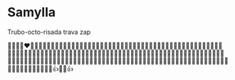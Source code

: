 # Samylla
Trubo-octo-risada 
trava zap 

🎀🥰🥰💐❤️🤦🏽‍♀️🤞🏻🤦🏽‍♀️💐🤦🏽‍♀️💐😹👀🥹😻💅🏻💅🏻💅🏻😤🫶😃🫶😁🫶😂🤞🏻😂🤞🏻😂🥰😂😊🤦🏽‍♀️😊🤦🏽‍♀️😊🤦🏽‍♀️🥰🤦🏽‍♀️🥰🤦🏽‍♀️🤦🏽‍♀️🫶🤦🏽‍♀️🫶😹🫶🤦🏽‍♀️🫶🤦🏽‍♀️🫶🤦🏽‍♀️🫶🤦🏽‍♀️🥰🤦🏽‍♀️🥰🤦🏽‍♀️😊🤦🏽‍♀️🤦🏽‍♀️🥰🥰🤦🏽‍♀️🤦🏽‍♀️🫶🤦🏽‍♀️🫶🤦🏽‍♀️🫶🤦🏽‍♀️🫶🤦🏽‍♀️🫶🤦🏽‍♀️🥰🤦🏽‍♀️🥰🤦🏽‍♀️😊🤦🏽‍♀️🥰🤦🏽‍♀️🤦🏽‍♀️🥰🤦🏽‍♀️🫶💞🫶💞💞🫶💞🫶💞😍💘🤞🏻💅🏻💐👍🤞🏻👍
